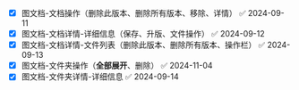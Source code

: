 - [x] 图文档-文档操作（删除此版本、删除所有版本、移除、详情） ✅ 2024-09-11
- [x] 图文档-文档详情-详细信息（保存、升版、文件操作） ✅ 2024-09-12
- [x] 图文档-文档详情-文件列表（删除此版本、删除所有版本、操作栏） ✅ 2024-09-13
- [x] 图文档-文件夹操作（**全部展开**、删除） ✅ 2024-11-04
- [x] 图文档-文件夹详情-详细信息 ✅ 2024-09-14